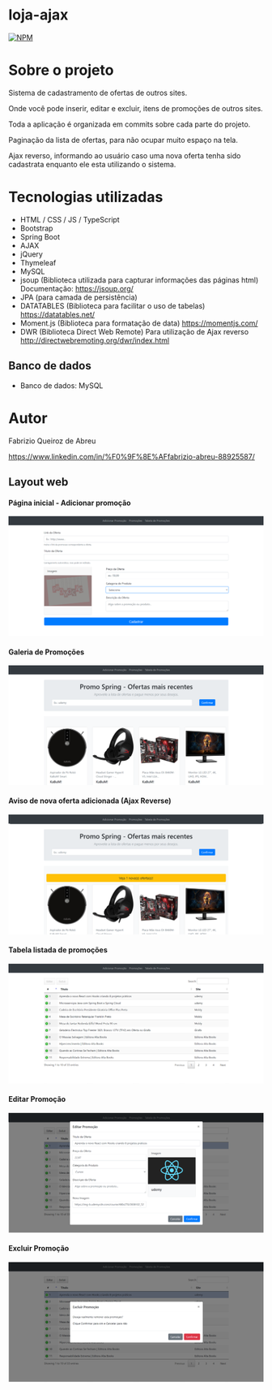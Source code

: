 # loja-ajax 
[![NPM](https://img.shields.io/npm/l/react)](https://github.com/fabrizioabreu/loja-ajax/blob/master/LICENSE) 

# Sobre o projeto

Sistema de cadastramento de ofertas de outros sites.

Onde você pode inserir, editar e excluir, itens de promoções de outros sites.

Toda a aplicação é organizada em commits sobre cada parte do projeto.

Paginação da lista de ofertas, para não ocupar muito espaço na tela.

Ajax reverso, informando ao usuário caso uma nova oferta tenha sido cadastrata enquanto ele esta utilizando o sistema.

# Tecnologias utilizadas

- HTML / CSS / JS / TypeScript
- Bootstrap
- Spring Boot
- AJAX
- jQuery
- Thymeleaf
- MySQL
- jsoup (Biblioteca utilizada para capturar informações das páginas html)	Documentação:  https://jsoup.org/
- JPA (para camada de persistência)
- DATATABLES (Biblioteca para facilitar o uso de tabelas)	https://datatables.net/ 
- Moment.js (Biblioteca para formatação de data)	https://momentjs.com/
- DWR (Biblioteca Direct Web Remote) Para utilização de Ajax reverso	http://directwebremoting.org/dwr/index.html

## Banco de dados
- Banco de dados: MySQL

# Autor

Fabrizio Queiroz de Abreu

https://www.linkedin.com/in/%F0%9F%8E%AFfabrizio-abreu-88925587/

## Layout web
#### Página inicial - Adicionar promoção
![Web 1](https://github.com/fabrizioabreu/loja-ajax/blob/master/folder/a1.png)

#### Galeria de Promoções
![Web 2](https://github.com/fabrizioabreu/loja-ajax/blob/master/folder/a2.png)

#### Aviso de nova oferta adicionada (Ajax Reverse)
![Web 3](https://github.com/fabrizioabreu/loja-ajax/blob/master/folder/a3.png)

#### Tabela listada de promoções 
![Web 4](https://github.com/fabrizioabreu/loja-ajax/blob/master/folder/a4.png)

#### Editar Promoção 
![Web 5](https://github.com/fabrizioabreu/loja-ajax/blob/master/folder/a5.png)

#### Excluir Promoção 
![Web 5](https://github.com/fabrizioabreu/loja-ajax/blob/master/folder/a6.png)

